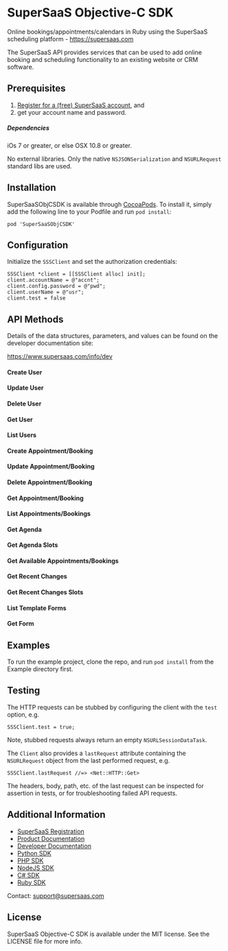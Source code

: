 # SuperSaaS Objective-C SDK

Online bookings/appointments/calendars in Ruby using the SuperSaaS scheduling platform - https://supersaas.com

The SuperSaaS API provides services that can be used to add online booking and scheduling functionality to an existing
website or CRM software.

## Prerequisites

1. [Register for a (free) SuperSaaS account](https://www.supersaas.com/accounts/new), and
2. get your account name and password.

##### Dependencies

iOs 7 or greater, or else OSX 10.8 or greater.

No external libraries. Only the native `NSJSONSerialization` and `NSURLRequest` standard libs are used.

## Installation

SuperSaaSObjCSDK is available through [CocoaPods](http://cocoapods.org). To install it, simply add the following line to your Podfile and run `pod install`:

    pod 'SuperSaaSObjCSDK'

## Configuration

Initialize the `SSSClient` and set the authorization credentials:

    SSSClient *client = [[SSSClient alloc] init];
    client.accountName = @"accnt";
    client.config.password = @"pwd";
    client.userName = @"usr";
    client.test = false

## API Methods

Details of the data structures, parameters, and values can be found on the developer documentation site:

https://www.supersaas.com/info/dev

#### Create User

#### Update User

#### Delete User

#### Get User

#### List Users

#### Create Appointment/Booking

#### Update Appointment/Booking

#### Delete Appointment/Booking

#### Get Appointment/Booking

#### List Appointments/Bookings

#### Get Agenda

#### Get Agenda Slots

#### Get Available Appointments/Bookings

#### Get Recent Changes

#### Get Recent Changes Slots

#### List Template Forms

#### Get Form

## Examples

To run the example project, clone the repo, and run `pod install` from the Example directory first.

## Testing

The HTTP requests can be stubbed by configuring the client with the `test` option, e.g.

    SSSClient.test = true;

Note, stubbed requests always return an empty `NSURLSessionDataTask`.

The `Client` also provides a `lastRequest` attribute containing the `NSURLRequest` object from the last performed request, e.g.

    SSSClient.lastRequest //=> <Net::HTTP::Get>

The headers, body, path, etc. of the last request can be inspected for assertion in tests, or for troubleshooting failed API requests.

## Additional Information

+ [SuperSaaS Registration](https://www.supersaas.com/accounts/new)
+ [Product Documentation](https://www.supersaas.com/info/support)
+ [Developer Documentation](https://www.supersaas.com/info/dev)
+ [Python SDK](https://github.com/TertiumQuid/supersaas-python-sdk)
+ [PHP SDK](https://github.com/TertiumQuid/supersaas-php-sdk)
+ [NodeJS SDK](https://github.com/TertiumQuid/supersaas-nodejs-sdk)
+ [C# SDK](https://github.com/TertiumQuid/supersaas-csharp-sdk)
+ [Ruby SDK](https://github.com/TertiumQuid/supersaas-ruby-sdk)

Contact: [support@supersaas.com](mailto:support@supersaas.com)

## License

SuperSaaS Objective-C SDK is available under the MIT license. See the LICENSE file for more info.
